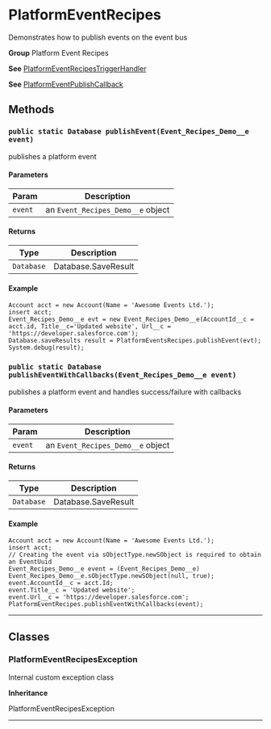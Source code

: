 # PlatformEventRecipes

Demonstrates how to publish events on the event bus


**Group** Platform Event Recipes


**See** [PlatformEventRecipesTriggerHandler](https://github.com/trailheadapps/apex-recipes/wiki/PlatformEventRecipesTriggerHandler)


**See** [PlatformEventPublishCallback](https://github.com/trailheadapps/apex-recipes/wiki/PlatformEventPublishCallback)

## Methods
### `public static Database publishEvent(Event_Recipes_Demo__e event)`

publishes a platform event

#### Parameters

|Param|Description|
|---|---|
|`event`|an `Event_Recipes_Demo__e` object|

#### Returns

|Type|Description|
|---|---|
|`Database`|Database.SaveResult|

#### Example
```apex
Account acct = new Account(Name = 'Awesome Events Ltd.');
insert acct;
Event_Recipes_Demo__e evt = new Event_Recipes_Demo__e(AccountId__c = acct.id, Title__c='Updated website', Url__c = 'https://developer.salesforce.com');
Database.saveResults result = PlatformEventsRecipes.publishEvent(evt);
System.debug(result);
```


### `public static Database publishEventWithCallbacks(Event_Recipes_Demo__e event)`

publishes a platform event and handles success/failure with callbacks

#### Parameters

|Param|Description|
|---|---|
|`event`|an `Event_Recipes_Demo__e` object|

#### Returns

|Type|Description|
|---|---|
|`Database`|Database.SaveResult|

#### Example
```apex
Account acct = new Account(Name = 'Awesome Events Ltd.');
insert acct;
// Creating the event via sObjectType.newSObject is required to obtain an EventUuid
Event_Recipes_Demo__e event = (Event_Recipes_Demo__e) Event_Recipes_Demo__e.sObjectType.newSObject(null, true);
event.AccountId__c = acct.Id;
event.Title__c = 'Updated website';
event.Url__c = 'https://developer.salesforce.com';
PlatformEventRecipes.publishEventWithCallbacks(event);
```


---
## Classes
### PlatformEventRecipesException

Internal custom exception class


**Inheritance**

PlatformEventRecipesException


---
